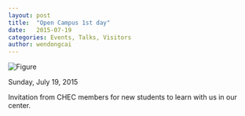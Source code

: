 ```yaml
---
layout: post
title:  "Open Campus 1st day"
date:   2015-07-19
categories: Events, Talks, Visitors
author: wendongcai
---
```



![Figure](https://farm1.staticflickr.com/974/27407869627_8894dbf768_c.jpg)

Sunday, July 19, 2015

Invitation from CHEC members for new students to learn with us in our center.
 
